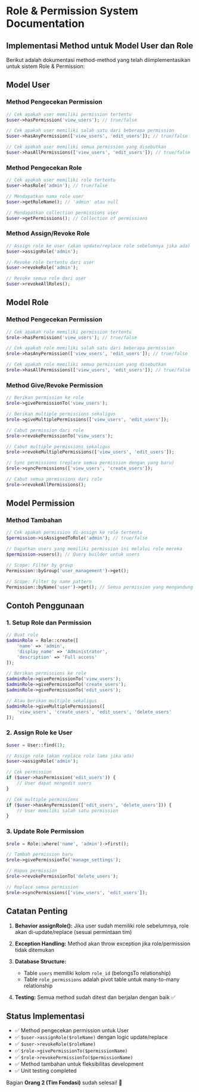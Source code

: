 # Role & Permission System Documentation

## Implementasi Method untuk Model User dan Role

Berikut adalah dokumentasi method-method yang telah diimplementasikan untuk sistem Role & Permission:

## Model User

### Method Pengecekan Permission
```php
// Cek apakah user memiliki permission tertentu
$user->hasPermission('view_users'); // true/false

// Cek apakah user memiliki salah satu dari beberapa permission
$user->hasAnyPermission(['view_users', 'edit_users']); // true/false

// Cek apakah user memiliki semua permission yang disebutkan  
$user->hasAllPermissions(['view_users', 'edit_users']); // true/false
```

### Method Pengecekan Role
```php
// Cek apakah user memiliki role tertentu
$user->hasRole('admin'); // true/false

// Mendapatkan nama role user
$user->getRoleName(); // 'admin' atau null

// Mendapatkan collection permissions user
$user->getPermissions(); // Collection of permissions
```

### Method Assign/Revoke Role
```php
// Assign role ke user (akan update/replace role sebelumnya jika ada)
$user->assignRole('admin');

// Revoke role tertentu dari user
$user->revokeRole('admin');

// Revoke semua role dari user
$user->revokeAllRoles();
```

## Model Role

### Method Pengecekan Permission
```php
// Cek apakah role memiliki permission tertentu
$role->hasPermission('view_users'); // true/false

// Cek apakah role memiliki salah satu dari beberapa permission
$role->hasAnyPermission(['view_users', 'edit_users']); // true/false

// Cek apakah role memiliki semua permission yang disebutkan
$role->hasAllPermissions(['view_users', 'edit_users']); // true/false
```

### Method Give/Revoke Permission
```php
// Berikan permission ke role
$role->givePermissionTo('view_users');

// Berikan multiple permissions sekaligus
$role->giveMultiplePermissions(['view_users', 'edit_users']);

// Cabut permission dari role
$role->revokePermissionTo('view_users');

// Cabut multiple permissions sekaligus
$role->revokeMultiplePermissions(['view_users', 'edit_users']);

// Sync permissions (replace semua permission dengan yang baru)
$role->syncPermissions(['view_users', 'create_users']);

// Cabut semua permissions dari role
$role->revokeAllPermissions();
```

## Model Permission

### Method Tambahan
```php
// Cek apakah permission di-assign ke role tertentu
$permission->isAssignedToRole('admin'); // true/false

// Dapatkan users yang memiliki permission ini melalui role mereka
$permission->users(); // Query builder untuk users

// Scope: Filter by group
Permission::byGroup('user_management')->get();

// Scope: Filter by name pattern
Permission::byName('user')->get(); // Semua permission yang mengandung kata 'user'
```

## Contoh Penggunaan

### 1. Setup Role dan Permission
```php
// Buat role
$adminRole = Role::create([
    'name' => 'admin',
    'display_name' => 'Administrator',
    'description' => 'Full access'
]);

// Berikan permissions ke role
$adminRole->givePermissionTo('view_users');
$adminRole->givePermissionTo('create_users');
$adminRole->givePermissionTo('edit_users');

// Atau berikan multiple sekaligus
$adminRole->giveMultiplePermissions([
    'view_users', 'create_users', 'edit_users', 'delete_users'
]);
```

### 2. Assign Role ke User
```php
$user = User::find(1);

// Assign role (akan replace role lama jika ada)
$user->assignRole('admin');

// Cek permission
if ($user->hasPermission('edit_users')) {
    // User dapat mengedit users
}

// Cek multiple permissions
if ($user->hasAnyPermission(['edit_users', 'delete_users'])) {
    // User memiliki salah satu permission
}
```

### 3. Update Role Permission
```php
$role = Role::where('name', 'admin')->first();

// Tambah permission baru
$role->givePermissionTo('manage_settings');

// Hapus permission
$role->revokePermissionTo('delete_users');

// Replace semua permission
$role->syncPermissions(['view_users', 'edit_users']);
```

## Catatan Penting

1. **Behavior assignRole():** Jika user sudah memiliki role sebelumnya, role akan di-update/replace (sesuai permintaan tim)

2. **Exception Handling:** Method akan throw exception jika role/permission tidak ditemukan

3. **Database Structure:** 
   - Table `users` memiliki kolom `role_id` (belongsTo relationship)
   - Table `role_permissions` adalah pivot table untuk many-to-many relationship

4. **Testing:** Semua method sudah ditest dan berjalan dengan baik ✅

## Status Implementasi
- ✅ Method pengecekan permission untuk User
- ✅ `$user->assignRole($roleName)` dengan logic update/replace
- ✅ `$user->revokeRole($roleName)`  
- ✅ `$role->givePermissionTo($permissionName)`
- ✅ `$role->revokePermissionTo($permissionName)`
- ✅ Method tambahan untuk fleksibilitas development
- ✅ Unit testing completed

Bagian **Orang 2 (Tim Fondasi)** sudah selesai! 🚀